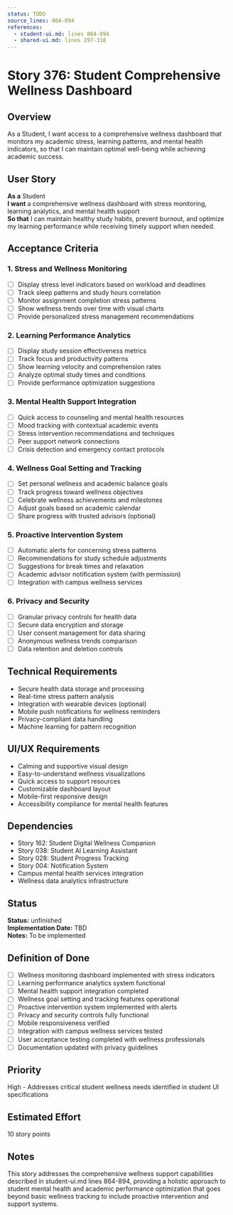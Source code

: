 ```yaml
---
status: TODO
source_lines: 864-894
references:
  - student-ui.md: lines 864-894
  - shared-ui.md: lines 297-318
---
```


# Story 376: Student Comprehensive Wellness Dashboard

## Overview
As a Student, I want access to a comprehensive wellness dashboard that monitors my academic stress, learning patterns, and mental health indicators, so that I can maintain optimal well-being while achieving academic success.

## User Story
**As a** Student  
**I want** a comprehensive wellness dashboard with stress monitoring, learning analytics, and mental health support  
**So that** I can maintain healthy study habits, prevent burnout, and optimize my learning performance while receiving timely support when needed.

## Acceptance Criteria

### 1. Stress and Wellness Monitoring
- [ ] Display stress level indicators based on workload and deadlines
- [ ] Track sleep patterns and study hours correlation
- [ ] Monitor assignment completion stress patterns
- [ ] Show wellness trends over time with visual charts
- [ ] Provide personalized stress management recommendations

### 2. Learning Performance Analytics
- [ ] Display study session effectiveness metrics
- [ ] Track focus and productivity patterns
- [ ] Show learning velocity and comprehension rates
- [ ] Analyze optimal study times and conditions
- [ ] Provide performance optimization suggestions

### 3. Mental Health Support Integration
- [ ] Quick access to counseling and mental health resources
- [ ] Mood tracking with contextual academic events
- [ ] Stress intervention recommendations and techniques
- [ ] Peer support network connections
- [ ] Crisis detection and emergency contact protocols

### 4. Wellness Goal Setting and Tracking
- [ ] Set personal wellness and academic balance goals
- [ ] Track progress toward wellness objectives
- [ ] Celebrate wellness achievements and milestones
- [ ] Adjust goals based on academic calendar
- [ ] Share progress with trusted advisors (optional)

### 5. Proactive Intervention System
- [ ] Automatic alerts for concerning stress patterns
- [ ] Recommendations for study schedule adjustments
- [ ] Suggestions for break times and relaxation
- [ ] Academic advisor notification system (with permission)
- [ ] Integration with campus wellness services

### 6. Privacy and Security
- [ ] Granular privacy controls for health data
- [ ] Secure data encryption and storage
- [ ] User consent management for data sharing
- [ ] Anonymous wellness trends comparison
- [ ] Data retention and deletion controls

## Technical Requirements
- Secure health data storage and processing
- Real-time stress pattern analysis
- Integration with wearable devices (optional)
- Mobile push notifications for wellness reminders
- Privacy-compliant data handling
- Machine learning for pattern recognition

## UI/UX Requirements
- Calming and supportive visual design
- Easy-to-understand wellness visualizations
- Quick access to support resources
- Customizable dashboard layout
- Mobile-first responsive design
- Accessibility compliance for mental health features

## Dependencies
- Story 162: Student Digital Wellness Companion
- Story 038: Student AI Learning Assistant
- Story 028: Student Progress Tracking
- Story 004: Notification System
- Campus mental health services integration
- Wellness data analytics infrastructure


## Status
**Status:** unfinished  
**Implementation Date:** TBD  
**Notes:** To be implemented
## Definition of Done
- [ ] Wellness monitoring dashboard implemented with stress indicators
- [ ] Learning performance analytics system functional
- [ ] Mental health support integration completed
- [ ] Wellness goal setting and tracking features operational
- [ ] Proactive intervention system implemented with alerts
- [ ] Privacy and security controls fully functional
- [ ] Mobile responsiveness verified
- [ ] Integration with campus wellness services tested
- [ ] User acceptance testing completed with wellness professionals
- [ ] Documentation updated with privacy guidelines

## Priority
High - Addresses critical student wellness needs identified in student UI specifications

## Estimated Effort
10 story points

## Notes
This story addresses the comprehensive wellness support capabilities described in student-ui.md lines 864-894, providing a holistic approach to student mental health and academic performance optimization that goes beyond basic wellness tracking to include proactive intervention and support systems.